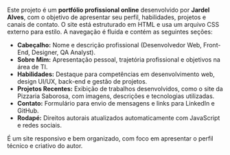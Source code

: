 Este projeto é um **portfólio profissional online** desenvolvido por **Jardel Alves**, com o objetivo de apresentar seu perfil, habilidades, projetos e canais de contato. O site está estruturado em HTML e usa um arquivo CSS externo para estilo. A navegação é fluida e contém as seguintes seções:

* **Cabeçalho:** Nome e descrição profissional (Desenvolvedor Web, Front-End, Designer, QA Analyst).
* **Sobre Mim:** Apresentação pessoal, trajetória profissional e objetivos na área de TI.
* **Habilidades:** Destaque para competências em desenvolvimento web, design UI/UX, back-end e gestão de projetos.
* **Projetos Recentes:** Exibição de trabalhos desenvolvidos, como o site da Pizzaria Saborosa, com imagens, descrições e tecnologias utilizadas.
* **Contato:** Formulário para envio de mensagens e links para LinkedIn e GitHub.
* **Rodapé:** Direitos autorais atualizados automaticamente com JavaScript e redes sociais.

É um site responsivo e bem organizado, com foco em apresentar o perfil técnico e criativo do autor.
